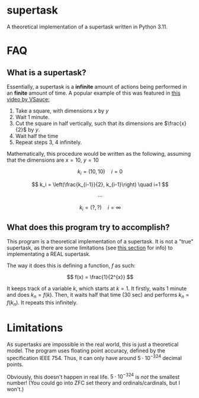 # supertask
A theoretical implementation of a supertask written in Python 3.11.

# FAQ

## What is a supertask?
Essentially, a supertask is a **infinite** amount of actions being performed in an **finite** amount of time. A popular example of this was featured in [this video by VSauce:](https://www.youtube.com/watch?v=ffUnNaQTfZE)
1. Take a square, with dimensions $x$ by $y$
2. Wait 1 minute.
3. Cut the square in half vertically, such that its dimensions are $\frac{x}{2}$ by $y$.
4. Wait half the time
5. Repeat steps 3, 4 infinitely.

Mathematically, this procedure would be written as the following, assuming that the dimensions are $x=10$, $y=10$

$$
k_i = \left(10, 10\right) \quad i=0
$$

$$
k_i = \left(\frac{k_{i-1}}{2}, k_{i-1}\right) \quad i=1
$$

$$
\cdots
$$

$$
k_i = \left(?, ?\right) \quad i = \infty
$$

## What does this program try to accomplish?
This program is a theoretical implementation of a supertask. It is not a
"true" supertask, as there are some limitations (see [this section](#limitations) for info) to implementating a REAL supertask.

The way it does this is defining a function, $f$ as such:

$$
f(x) = \frac{1}{2^{x}}
$$

It keeps track of a variable $k$, which starts at $k=1$. It firstly, waits
1 minute and does $k_n = f(k)$. Then, it waits half that time (30 sec) and
performs $k_n = f(k_n)$. It repeats this infinitely.


# Limitations

As supertasks are impossible in the real world, this is just a theoretical
model. The program uses floating point accuracy, defined by the specification IEEE 754. Thus, it can only have around $5\cdot10^{-324}$ decimal points.

Obviously, this doesn't happen in real life. $5 \cdot 10^{-324}$ is *not* the smallest number! (You could go into ZFC set theory and ordinals/cardinals, but I won't.)
